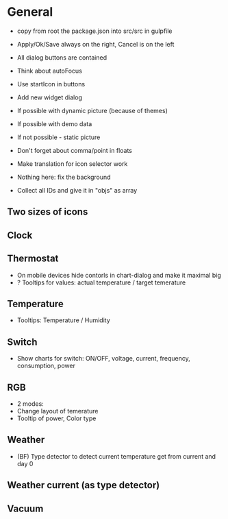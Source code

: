 # General
- copy from root the package.json into src/src in gulpfile
- Apply/Ok/Save always on the right, Cancel is on the left
- All dialog buttons are contained
- Think about autoFocus
- Use startIcon in buttons

- Add new widget dialog
 - If possible with dynamic picture (because of themes)
 - If possible with demo data
 - If not possible - static picture

- Don't forget about comma/point in floats

- Make translation for icon selector work

- Nothing here: fix the background

- Collect all IDs and give it in "objs" as array

## Two sizes of icons

## Clock
## Thermostat
- On mobile devices hide contorls in chart-dialog and make it maximal big
- ? Tooltips for values: actual temperature / target temerature
## Temperature
- Tooltips: Temperature / Humidity
## Switch
- Show charts for switch: ON/OFF, voltage, current, frequency, consumption, power

## RGB
- 2 modes:
- Change layout of temerature
- Tooltip of power, Color type

## Weather
- (BF) Type detector to detect current temperature get from current and day 0

## Weather current (as type detector)

## Vacuum